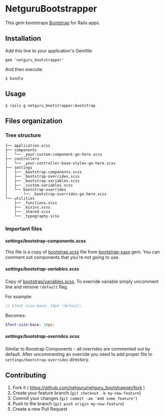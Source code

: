 # NetguruBootstrapper

This gem bootstraps [Bootstrap](http://getbootstrap.com/) for Rails apps.

## Installation

Add this line to your application's Gemfile:
```
gem 'netguru_bootstrapper'
```

And then execute:
```
$ bundle
```

## Usage
```
$ rails g netguru_bootstrapper:bootstrap
```

## Files organization

### Tree structure
```
├── application.scss
├── components
│   └── _your-custom-component-go-here.scss
├── controllers
│   └── _your-controller-base-styles-go-here.scss
├── settings
│   ├── _bootstrap-components.scss
│   ├── _bootstrap-overrides.scss
│   ├── _bootstrap-variables.scss
│   ├── _custom-variables.scss
│   └── bootstrap-overrides
│       └── _bootstrap-overrides-go-here.scss
└── utilities
    ├── _functions.scss
    ├── _mixins.scss
    ├── _shared.scss
    └── _typography.scss
```

### Important files

#### settings/bootstrap-components.scss
This file is a copy of [bootstrap.scss](https://github.com/twbs/bootstrap-sass/blob/master/assets/stylesheets/_bootstrap.scss) file from [bootstrap-sass](https://github.com/twbs/bootstrap-sass) gem. You can comment out components that you're not going to use.

##### settings/bootstrap-variables.scss
Copy of [bootstrap/variables.scss](https://github.com/twbs/bootstrap-sass/blob/master/assets/stylesheets/bootstrap/_variables.scss). To override variable simply uncomment line and remove <code>!default</code> flag.

For example:
```scss
// $font-size-base: 14px !default;
```

Becomes:
```scss
$font-size-base: 16px;
```

##### settings/bootstrap-overrides.scss

Similar to Boostrap Components - all overrides are commented out by default. After uncommenting an override you need to add proper file to <code>settings/bootstrap-overrides</code> directory.


## Contributing

1. Fork it ( https://github.com/netguru/netguru_bootstrapper/fork )
2. Create your feature branch (`git checkout -b my-new-feature`)
3. Commit your changes (`git commit -am 'Add some feature'`)
4. Push to the branch (`git push origin my-new-feature`)
5. Create a new Pull Request
